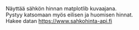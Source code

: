 Näyttää sähkön hinnan matplotlib kuvaajana.  
Pystyy katsomaan myös eilisen ja huomisen hinnat.  
Hakee datan https://www.sahkohinta-api.fi  

